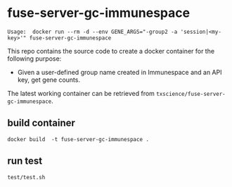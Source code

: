 # fuse-server-gc-immunespace
`Usage:  docker run --rm -d --env GENE_ARGS="-group2 -a 'session|<my-key>'" fuse-server-gc-immunespace`

This repo contains the source code to create a docker container for the following purpose:
* Given a user-defined group name created in Immunespace and an API key, get gene counts.

The latest working container can be retrieved from `txscience/fuse-server-gc-immunespace`.

## build container
`docker build  -t fuse-server-gc-immunespace .`

## run test
`test/test.sh`
